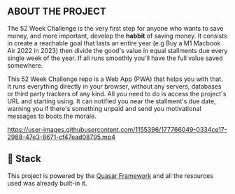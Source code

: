 ## ABOUT THE PROJECT
The 52 Week Challenge is the very first step for anyone who wants to save money, and more important, develop the **habbit** of saving money. It consists in create a reachable goal that lasts an entire year (e.g Buy a M1 Macbook Air 2022 in 2023) then divide the good's value in equal stallments due every single week of the year. If all runs smoothly you'll have the full value saved somewhere.

This 52 Week Challenge repo is a Web App (PWA) that helps you with that. It runs everything directly in your browser, without any servers, databases or third party trackers of any kind. All you need to do is access the project's URL and starting using. It can notified you near the stallment's due date, warning you if there's something unpaid and send you motivational messages to boots the morale.

https://user-images.githubusercontent.com/1155396/177766049-0334ce17-2988-47e3-8671-cf47ead08795.mp4

## 🥞 Stack
This project is powered by the [Quasar Framework](https://github.com/quasarframework/quasar) and all the resources used was already built-in it. 
